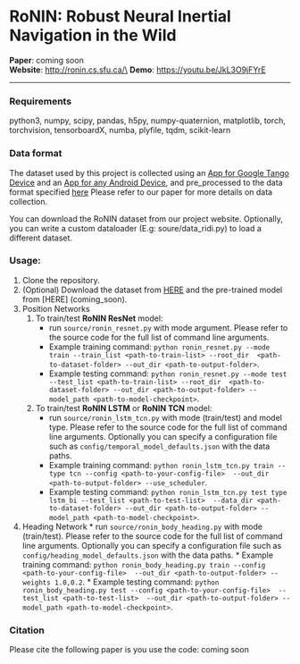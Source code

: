 # RoNIN: Robust Neural Inertial Navigation in the Wild

**Paper**: coming soon\
**Website**: http://ronin.cs.sfu.ca/\
**Demo**: https://youtu.be/JkL3O9jFYrE

---
### Requirements
python3, numpy, scipy, pandas, h5py, numpy-quaternion, matplotlib, torch, torchvision, tensorboardX, numba, plyfile, 
tqdm, scikit-learn

### Data format
The dataset used by this project is collected using an [App for Google Tango Device](https://drive.google.com/file/d/1xJHZ_O-uDSJdESJhZ3Kpy86kWaGX9K2g/view) and an [App for any Android Device](https://drive.google.com/file/d/1BVhfKE6FEL9YRO1WQCoRPgLtVixDbHMt/view), and pre_processed to the data format specified [here](http://ronin.cs.sfu.ca/README.txt) 
Please refer to our paper for more details on data collection.

You can download the RoNIN dataset from our project website. Optionally, you can write a custom dataloader (E.g: soure/data_ridi.py) to load a different dataset.

### Usage:
1. Clone the repository.
2. (Optional) Download the dataset from [HERE](http://ronin.cs.sfu.ca/) and the pre-trained model from [HERE]
(coming_soon). 
3. Position Networks 
    1. To train/test **RoNIN ResNet** model:
        * run ```source/ronin_resnet.py``` with mode argument. Please refer to the source code for the full list of command 
        line arguments. 
        * Example training command: ```python ronin_resnet.py --mode train --train_list <path-to-train-list> --root_dir 
        <path-to-dataset-folder> --out_dir <path-to-output-folder>```.
        * Example testing command: ```python ronin_resnet.py --mode test --test_list <path-to-train-list> --root_dir 
        <path-to-dataset-folder> --out_dir <path-to-output-folder> --model_path <path-to-model-checkpoint>```.
    2. To train/test **RoNIN LSTM** or **RoNIN TCN** model:
        * run ```source/ronin_lstm_tcn.py``` with mode (train/test) and model type. Please refer to the source code for the 
        full list of command line arguments. Optionally you can specify a configuration file such as ```config/temporal_model_defaults.json``` with the data
         paths.
        * Example training command: ```python ronin_lstm_tcn.py train --type tcn --config <path-to-your-config-file> 
        --out_dir <path-to-output-folder> --use_scheduler```.
        * Example testing command: ```python ronin_lstm_tcn.py test type lstm_bi --test_list <path-to-test-list> 
        --data_dir <path-to-dataset-folder> --out_dir <path-to-output-folder> --model_path <path-to-model-checkpoint>```.
4. Heading Network
        * run ```source/ronin_body_heading.py``` with mode (train/test). Please refer to the source code 
        for the full list of command line arguments. Optionally you can specify a configuration file such as 
        ```config/heading_model_defaults.json``` with the data paths.
        * Example training command: ```python ronin_body_heading.py train --config <path-to-your-config-file> 
        --out_dir <path-to-output-folder> --weights 1.0,0.2```.
        * Example testing command: ```python ronin_body_heading.py test --config <path-to-your-config-file> 
        --test_list <path-to-test-list>  --out_dir <path-to-output-folder> --model_path <path-to-model-checkpoint>```.

### Citation
Please cite the following paper is you use the code: coming soon